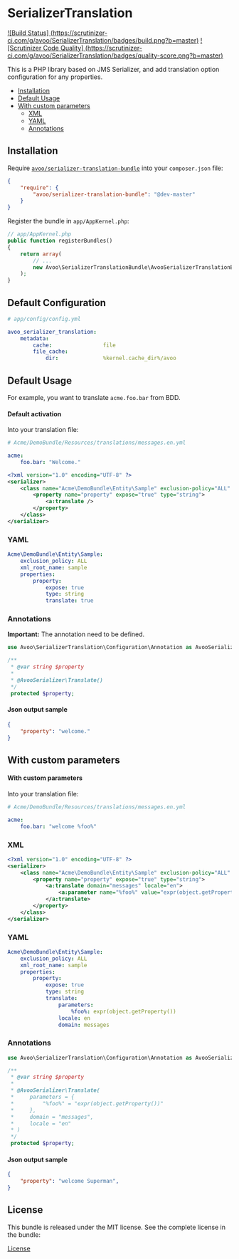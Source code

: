 SerializerTranslation
=====================
[![Build Status]
(https://scrutinizer-ci.com/g/avoo/SerializerTranslation/badges/build.png?b=master)](https://scrutinizer-ci.com/g/avoo/SerializerTranslation/build-status/master)
[![Scrutinizer Code Quality]
(https://scrutinizer-ci.com/g/avoo/SerializerTranslation/badges/quality-score.png?b=master)](https://scrutinizer-ci.com/g/avoo/SerializerTranslation/?branch=master)

This is a PHP library based on JMS Serializer, and add translation option configuration for any properties.

* [Installation](#installation)
* [Default Usage](#default-usage)
* [With custom parameters](#with-custom-parameters)
  - [XML](#xml)
  - [YAML](#yaml)
  - [Annotations](#annotations)

Installation
------------

Require [`avoo/serializer-translation-bundle`](https://packagist.org/packages/avoo/serializer-translation-bundle)
into your `composer.json` file:


``` json
{
    "require": {
        "avoo/serializer-translation-bundle": "@dev-master"
    }
}
```

Register the bundle in `app/AppKernel.php`:

``` php
// app/AppKernel.php
public function registerBundles()
{
    return array(
        // ...
        new Avoo\SerializerTranslationBundle\AvooSerializerTranslationBundle(),
    );
}
```


Default Configuration
-----------------------

``` yaml
# app/config/config.yml

avoo_serializer_translation:
    metadata:
        cache:                file
        file_cache:
            dir:              %kernel.cache_dir%/avoo
```


Default Usage
-------------

For example, you want to translate `acme.foo.bar` from BDD.

#### Default activation

Into your translation file:

``` yaml
# Acme/DemoBundle/Resources/translations/messages.en.yml

acme:
    foo.bar: "Welcome."
```

```xml
<?xml version="1.0" encoding="UTF-8" ?>
<serializer>
    <class name="Acme\DemoBundle\Entity\Sample" exclusion-policy="ALL" xml-root-name="sample" xmlns:a="https://github.com/avoo/SerializerTranslationBundle">
        <property name="property" expose="true" type="string">
            <a:translate />
        </property>
    </class>
</serializer>
```

### YAML

```yaml
Acme\DemoBundle\Entity\Sample:
    exclusion_policy: ALL
    xml_root_name: sample
    properties:
        property:
            expose: true
            type: string
            translate: true
```

### Annotations

**Important:** The annotation need to be defined.

```php
use Avoo\SerializerTranslation\Configuration\Annotation as AvooSerializer;

/**
 * @var string $property
 *
 * @AvooSerializer\Translate()
 */
 protected $property;
```

#### Json output sample

```json
{
    "property": "welcome."
}
```


With custom parameters
-------------

#### With custom parameters

Into your translation file:

``` yaml
# Acme/DemoBundle/Resources/translations/messages.en.yml

acme:
    foo.bar: "welcome %foo%"
```

### XML

```xml
<?xml version="1.0" encoding="UTF-8" ?>
<serializer>
    <class name="Acme\DemoBundle\Entity\Sample" exclusion-policy="ALL" xml-root-name="sample" xmlns:a="https://github.com/avoo/SerializerTranslationBundle">
        <property name="property" expose="true" type="string">
            <a:translate domain="messages" locale="en">
                <a:parameter name="%foo%" value="expr(object.getProperty())" />
            </a:translate>
        </property>
    </class>
</serializer>
```

### YAML

```yaml
Acme\DemoBundle\Entity\Sample:
    exclusion_policy: ALL
    xml_root_name: sample
    properties:
        property:
            expose: true
            type: string
            translate:
                parameters:
                    %foo%: expr(object.getProperty())
                locale: en
                domain: messages
```

### Annotations

```php
use Avoo\SerializerTranslation\Configuration\Annotation as AvooSerializer;

/**
 * @var string $property
 *
 * @AvooSerializer\Translate(
 *     parameters = {
 *         "%foo%" = "expr(object.getProperty())"
 *     },
 *     domain = "messages",
 *     locale = "en"
 * )
 */
 protected $property;
```

#### Json output sample

```json
{
    "property": "welcome Superman",
}
```

License
-------

This bundle is released under the MIT license. See the complete license in the bundle:

[License](https://github.com/avoo/SerializerTranslation/blob/master/LICENSE)
